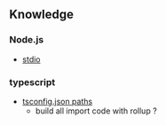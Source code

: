 ## Knowledge

### Node.js

* [stdio](https://nodejs.org/api/child_process.html#optionsstdio)

### typescript

* [tsconfig.json paths](https://www.typescriptlang.org/tsconfig#paths)
  * build all import code with rollup ?
